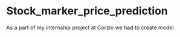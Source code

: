 # Stock_marker_price_prediction
As a part of my internship project at Corzio we had to create model 
